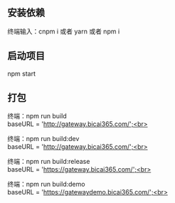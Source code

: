 ## 安装依赖
终端输入：cnpm i 或者 yarn 或者 npm i

## 启动项目
npm start

## 打包
终端：npm run build<br>
baseURL = 'http://gateway.bicai365.com/';<br>

终端：npm run build:dev<br>
baseURL = 'http://gateway.bicai365.com/';<br>

终端：npm run build:release<br>
baseURL = 'https://gateway.bicai365.com/';<br>

终端：npm run build:demo<br>
baseURL = 'https://gatewaydemo.bicai365.com/';<br>
